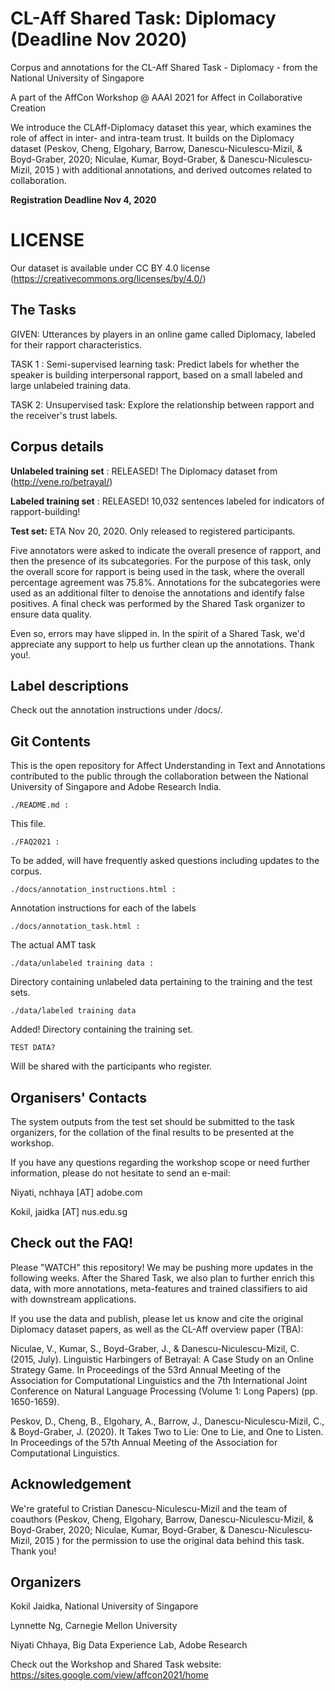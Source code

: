 # CL-Aff Shared Task: Diplomacy (Deadline Nov 2020)

Corpus and annotations for the CL-Aff Shared Task - Diplomacy - from the National University of Singapore

A part of the AffCon Workshop @ AAAI 2021 for Affect in Collaborative Creation

We introduce the CLAff-Diplomacy dataset this year, which examines the role of affect in inter- and intra-team trust. It builds on the Diplomacy dataset (Peskov, Cheng, Elgohary, Barrow, Danescu-Niculescu-Mizil, & Boyd-Graber, 2020; Niculae, Kumar, Boyd-Graber, & Danescu-Niculescu-Mizil, 2015 ) with additional annotations, and derived outcomes related to collaboration.

**Registration Deadline Nov 4, 2020** 

# LICENSE

Our dataset is available under CC BY 4.0 license (https://creativecommons.org/licenses/by/4.0/)

## The Tasks

GIVEN: Utterances by players in an online game called Diplomacy, labeled for their rapport characteristics.

TASK 1 : Semi-supervised learning task: Predict labels for whether the speaker is building interpersonal rapport, based on a small labeled and large unlabeled training data.

TASK 2: Unsupervised task: Explore the relationship between rapport and the receiver's trust labels.

## Corpus details 

**Unlabeled training set** : RELEASED! The Diplomacy dataset from (http://vene.ro/betrayal/)

**Labeled training set** : RELEASED! 10,032 sentences labeled for indicators of rapport-building!

**Test set:** ETA Nov 20, 2020. Only released to registered participants.



Five annotators were asked to indicate the overall presence of rapport, and then the presence of its subcategories.
For the purpose of this task, only the overall score for rapport is being used in the task, where the overall percentage agreement was 75.8%. Annotations for the subcategories were used as an additional filter to denoise the annotations and identify false positives. A final check was performed by the Shared Task organizer to ensure data quality.

Even so, errors may have slipped in. In the spirit of a Shared Task, we'd appreciate any support to help us further clean up the annotations. Thank you!.




## Label descriptions

Check out the annotation instructions under /docs/.



## Git Contents

This is the open repository for Affect Understanding in Text and Annotations contributed to the public through the collaboration between the National University of Singapore and Adobe Research India.


    ./README.md :
 
This file.


    ./FAQ2021 :
	
To be added, will have frequently asked questions including updates to the corpus.


    ./docs/annotation_instructions.html :
  
Annotation instructions for each of the labels

  

    ./docs/annotation_task.html :
  
The actual AMT task


    ./data/unlabeled training data :
  
Directory containing unlabeled data pertaining to the training and the test sets.


    ./data/labeled training data
  
Added! Directory containing the training set.


    TEST DATA?

Will be shared with the participants who register.



## Organisers' Contacts

The system outputs from the test set should be submitted to the task organizers, for the collation of the final results to be presented at the workshop.

If you have any questions regarding the workshop scope or need further information, please do not hesitate to send an e-mail: 

Niyati, nchhaya [AT] adobe.com

Kokil, jaidka [AT] nus.edu.sg







## Check out the FAQ! 

Please "WATCH" this repository! We may be pushing more updates in the following weeks.
After the Shared Task, we also plan to further enrich this data, with more annotations, meta-features and trained classifiers to aid with downstream applications.

If you use the data and publish, please let us know and cite the original Diplomacy dataset papers, as well as the CL-Aff overview paper (TBA):


Niculae, V., Kumar, S., Boyd-Graber, J., & Danescu-Niculescu-Mizil, C. (2015, July). Linguistic Harbingers of Betrayal: A Case Study on an Online Strategy Game. In Proceedings of the 53rd Annual Meeting of the Association for Computational Linguistics and the 7th International Joint Conference on Natural Language Processing (Volume 1: Long Papers) (pp. 1650-1659).

Peskov, D., Cheng, B., Elgohary, A., Barrow, J., Danescu-Niculescu-Mizil, C., & Boyd-Graber, J. (2020). It Takes Two to Lie: One to Lie, and One to Listen. In Proceedings of the 57th Annual Meeting of the Association for Computational Linguistics.

## Acknowledgement

We're grateful to Cristian Danescu-Niculescu-Mizil and the team of coauthors (Peskov, Cheng, Elgohary, Barrow, Danescu-Niculescu-Mizil, & Boyd-Graber, 2020; Niculae, Kumar, Boyd-Graber, & Danescu-Niculescu-Mizil, 2015 ) for the permission to use the original data behind this task. Thank you!


## Organizers

Kokil Jaidka, National University of Singapore

Lynnette Ng, Carnegie Mellon University

Niyati Chhaya, Big Data Experience Lab, Adobe Research

Check out the Workshop and Shared Task website: <a>https://sites.google.com/view/affcon2021/home</a>



